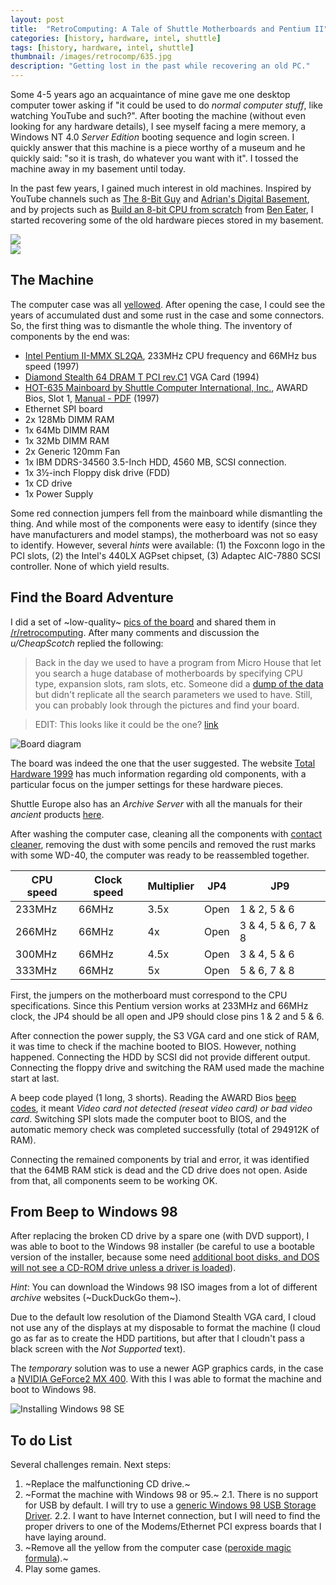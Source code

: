 ```yaml
---
layout: post
title:  "RetroComputing: A Tale of Shuttle Motherboards and Pentium II"
categories: [history, hardware, intel, shuttle]
tags: [history, hardware, intel, shuttle]
thumbnail: /images/retrocomp/635.jpg
description: "Getting lost in the past while recovering an old PC."
---
```


Some 4-5 years ago an acquaintance of mine gave me one desktop computer tower asking if "it could be used to do *normal computer stuff*, like watching YouTube and such?". After booting the machine (without even looking for any hardware details), I see myself facing a mere memory, a Windows NT 4.0 *Server Edition* booting sequence and login screen. I quickly answer that this machine is a piece worthy of a museum and he quickly said: "so it is trash, do whatever you want with it". I tossed the machine away in my basement until today.

<!--more-->

In the past few years, I gained much interest in old machines. Inspired by YouTube channels such as [The 8-Bit Guy](https://www.youtube.com/user/adric22) and [Adrian's Digital Basement](https://www.youtube.com/user/craig1black), and by projects such as [Build an 8-bit CPU from scratch](https://eater.net/8bit) from [Ben Eater](https://eater.net/), I started recovering some of the old hardware pieces stored in my basement.

<div class="imgsdiv">
    <div class="row">
        <div class="column">
            <img src="/images/retrocomp/pentium.jpg">
        </div>
        <div class="column">
            <img src="/images/retrocomp/401_Diamond_Stealth_64_DRAM_T_PCI_rev.C1_top_hq.jpg">
        </div>
    </div>
</div>

## The Machine

The computer case was all [yellowed](https://www.howtogeek.com/196687/ask-htg-why-do-old-computers-and-game-consoles-turn-yellow/). After opening the case, I could see the years of accumulated dust and some rust in the case and some connectors. So, the first thing was to dismantle the whole thing. The inventory of components by the end was:

- [Intel Pentium II-MMX SL2QA](http://www.cpu-world.com/sspec/SL/SL2QA.html), 233MHz CPU frequency and 66MHz bus speed (1997)
- [Diamond Stealth 64 DRAM T PCI rev.C1](http://www.vgamuseum.info/index.php/cpu/item/566-diamond-stealth-64-dram-t-s3-trio64) VGA Card (1994)
- [HOT-635 Mainboard by Shuttle Computer International, Inc.](http://www.uncreativelabs.de/th99/m/S-T/34816.htm), AWARD Bios, Slot 1, [Manual - PDF](/images/retrocomp/635.pdf) (1997) 
- Ethernet SPI board
- 2x 128Mb DIMM RAM
- 1x 64Mb DIMM RAM
- 1x 32Mb DIMM RAM
- 2x Generic 120mm Fan
- 1x IBM DDRS-34560 3.5-Inch HDD, 4560 MB, SCSI connection.
- 1x 3½-inch Floppy disk drive (FDD)
- 1x CD drive
- 1x Power Supply

Some red connection jumpers fell from the mainboard while dismantling the thing. And while most of the components were easy to identify (since they have manufacturers and model stamps), the motherboard was not so easy to identify. However, several *hints* were available: (1) the Foxconn logo in the PCI slots, (2) the Intel's 440LX AGPset chipset, (3) Adaptec AIC-7880 SCSI controller. None of which yield results. 

## Find the Board Adventure

I did a set of ~low-quality~ [pics of the board](https://imgur.com/a/LperCTK) and shared them in [/r/retrocomputing](https://www.reddit.com/r/retrocomputing/comments/ezr1sz/needing_help_to_identify_a_motherboard/). After many comments and discussion the *u/CheapScotch* replied the following:

> Back in the day we used to have a program from Micro House that let you search a huge database of motherboards by specifying CPU type, expansion slots, ram slots, etc. Someone did a [dump of the data](http://www.uncreativelabs.de/th99/m/mpii_i.htm) but didn't replicate all the search parameters we used to have. Still, you can probably look through the pictures and find your board.

> EDIT: This looks like it could be the one? [link](http://www.uncreativelabs.de/th99/m/S-T/34816.htm)


![Board diagram](/images/retrocomp/s635.png)


The board was indeed the one that the user suggested. The website [Total Hardware 1999](http://www.uncreativelabs.de/th99/) has much information regarding old components, with a particular focus on the jumper settings for these hardware pieces.

Shuttle Europe also has an *Archive Server* with all the manuals for their *ancient* products [here](https://download.shuttle.eu/Archive_2004/Manuals/en/).

After washing the computer case, cleaning all the components with [contact cleaner](https://www.amazon.co.uk/Professional-contact-cleaner-250-ml-34474/dp/B00JQDMT3I), removing the dust with some pencils and removed the rust marks with some WD-40, the computer was ready to be reassembled together.

| CPU speed  | Clock speed  | Multiplier  | JP4   | JP9                  |
|------------|--------------|-------------|-------|----------------------|
| 233MHz     | 66MHz        | 3.5x        | Open  | 1 & 2, 5 & 6         |
| 266MHz     | 66MHz        | 4x          | Open  | 3 & 4, 5 & 6, 7 & 8  |
| 300MHz     | 66MHz        | 4.5x        | Open  | 3 & 4, 5 & 6         |
| 333MHz     | 66MHz        | 5x          | Open  | 5 & 6, 7 & 8         |

First, the jumpers on the motherboard must correspond to the CPU specifications. Since this Pentium version works at 233MHz and 66MHz clock, the JP4 should be all open and JP9 should close pins 1 & 2 and 5 & 6.

After connection the power supply, the S3 VGA card and one stick of RAM, it was time to check if the machine booted to BIOS. However, nothing happened. Connecting the HDD by SCSI did not provide different output. Connecting the floppy drive and switching the RAM used made the machine start at last. 

A beep code played (1 long, 3 shorts). Reading the AWARD Bios [beep codes](https://www.computerhope.com/beep.htm), it meant *Video card not detected (reseat video card) or bad video card*. Switching SPI slots made the computer boot to BIOS, and the automatic memory check was completed successfully (total of 294912K of RAM).

Connecting the remained components by trial and error, it was identified that the 64MB RAM stick is dead and the CD drive does not open. Aside from that, all components seem to be working OK. 

## From Beep to Windows 98

After replacing the broken CD drive by a spare one (with DVD support), I was able to boot to the Windows 98 installer (be careful to use a bootable version of the installer, because some need [additional boot disks, and DOS will not see a CD-ROM drive unless a driver is loaded](https://winworldpc.com/product/microsoft-windows-boot-disk/98-se)).

*Hint*: You can download the Windows 98 ISO images from a lot of different *archive* websites (~DuckDuckGo them~).

Due to the default low resolution of the Diamond Stealth VGA card, I cloud not use any of the displays at my disposable to format the machine (I cloud go as far as to create the HDD partitions, but after that I cloudn't pass a black screen with the *Not Supported* text).  

The *temporary* solution was to use a newer AGP graphics cards, in the case a  [NVIDIA GeForce2 MX 400](https://www.techpowerup.com/gpu-specs/geforce2-mx-400.c790). With this I was able to format the machine and boot to Windows 98.

![Installing Windows 98 SE](/images/retrocomp/windows98format.jpg)

## To do List
Several challenges remain. Next steps:
1. ~Replace the malfunctioning CD drive.~
2. ~Format the machine with Windows 98 or 95.~
2.1. There is no support for USB by default. I will try to use a [generic Windows 98 USB Storage Driver](https://www.philscomputerlab.com/windows-98-usb-storage-driver.html).
2.2. I want to have Internet connection, but I will need to find the proper drivers to one of the Modems/Ethernet PCI express boards that I have laying around.
3. ~Remove all the yellow from the computer case ([peroxide magic formula](https://www.amazon.com/Salon-Care-Creme-Developer-ounce/dp/B004OKDW20)).~
4. Play some games.
